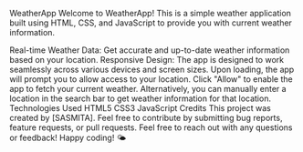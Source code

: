 WeatherApp
Welcome to WeatherApp! This is a simple weather application built using HTML, CSS, and JavaScript to provide you with current weather information.

Real-time Weather Data: Get accurate and up-to-date weather information based on your location.
Responsive Design: The app is designed to work seamlessly across various devices and screen sizes.
Upon loading, the app will prompt you to allow access to your location. Click "Allow" to enable the app to fetch your current weather.
Alternatively, you can manually enter a location in the search bar to get weather information for that location.
Technologies Used
HTML5
CSS3
JavaScript
Credits
This project was created by [SASMITA]. Feel free to contribute by submitting bug reports, feature requests, or pull requests.
Feel free to reach out with any questions or feedback! Happy coding! 🌤️
